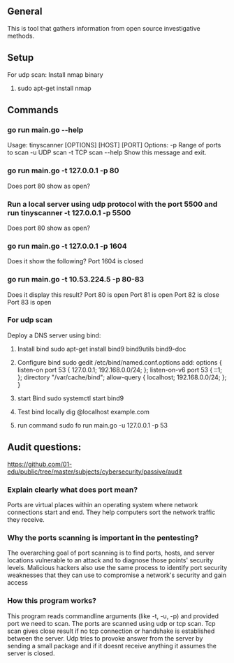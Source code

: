 ## General

This is tool that gathers information from open source investigative methods.

## Setup

For udp scan:
Install nmap binary

1. sudo apt-get install nmap

## Commands

### go run main.go --help

Usage: tinyscanner [OPTIONS] [HOST] [PORT]
Options:
-p Range of ports to scan
-u UDP scan
-t TCP scan
--help Show this message and exit.

### go run main.go -t 127.0.0.1 -p 80

Does port 80 show as open?

### Run a local server using udp protocol with the port 5500 and run tinyscanner -t 127.0.0.1 -p 5500

Does port 80 show as open?

### go run main.go -t 127.0.0.1 -p 1604

Does it show the following?
Port 1604 is closed

### go run main.go -t 10.53.224.5 -p 80-83

Does it display this result?
Port 80 is open
Port 81 is open
Port 82 is close
Port 83 is open

### For udp scan

Deploy a DNS server using bind:

1. Install bind
   sudo apt-get install bind9 bind9utils bind9-doc
2. Configure bind
   sudo gedit /etc/bind/named.conf.options
   add:
   options {
   listen-on port 53 { 127.0.0.1; 192.168.0.0/24; };
   listen-on-v6 port 53 { ::1; };
   directory "/var/cache/bind";
   allow-query { localhost; 192.168.0.0/24; };
   }
3. start Bind
   sudo systemctl start bind9
4. Test bind locally
   dig @localhost example.com

5. run command sudo fo run main.go -u 127.0.0.1 -p 53

## Audit questions:

https://github.com/01-edu/public/tree/master/subjects/cybersecurity/passive/audit

### Explain clearly what does port mean?

Ports are virtual places within an operating system where network connections start and end. They help computers sort the network traffic they receive.

### Why the ports scanning is important in the pentesting?

The overarching goal of port scanning is to find ports, hosts, and server locations vulnerable to an attack and to diagnose those points' security levels. Malicious hackers also use the same process to identify port security weaknesses that they can use to compromise a network's security and gain access

### How this program works?

This program reads commandline arguments (like -t, -u, -p) and provided port we need to scan.
The ports are scanned using udp or tcp scan. Tcp scan gives close result if no tcp connection or handshake is
established between the server. Udp tries to provoke answer from the server by sending a small package and if it doesnt receive anything it assumes the server is closed.
